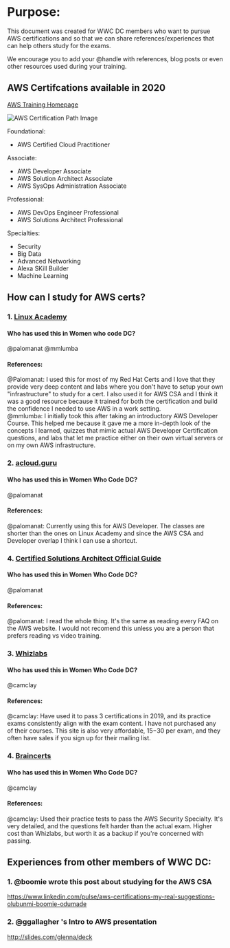 <!-- If you are interested in the AWS study group, please take 1 minute to fill out this survey. https://docs.google.com/forms/d/10c_XkHDrBEWkUNWwvgVGTWpK3VtHbvfHhfP727nFIFk/ -->

# Purpose:
This document was created for WWC DC members who want to pursue AWS certifications and so that we can share references/experiences that can help others study for the exams. 

We encourage you to add your @handle with references, blog posts or even other resources used during your training. 

## AWS Certifcations available in 2020
[AWS Training Homepage](https://aws.amazon.com/training/)

![AWS Certification Path Image](https://imgur.com/L10j0rq.png)

Foundational: 
* AWS Certified Cloud Practitioner

Associate:
* AWS Developer Associate
* AWS Solution Architect Associate
* AWS SysOps Administration Associate

Professional:
* AWS DevOps Engineer Professional
* AWS Solutions Architect Professional

Specialties:
* Security
* Big Data
* Advanced Networking
* Alexa SKill Builder
* Machine Learning
  
## How can I study for AWS certs?
### 1. [Linux Academy](https://linuxacademy.com/)

#### Who has used this in Women who code DC?
@palomanat 
@mmlumba

#### References:
@Palomanat: I used this for most of my Red Hat Certs and I love that they provide very deep content and labs where you don't have to setup your own "infrastructure" to study for a cert. I also used it for AWS CSA and I think it was a good resource because it trained for both the certification and build the confidence I needed to use AWS in a work setting.  
@mmlumba: I initially took this after taking an introductory AWS Developer Course. This helped me because it gave me a more in-depth look of the concepts I learned, quizzes that mimic actual AWS Developer Certification questions, and labs that let me practice either on their own virtual servers or on my own AWS infrastructure.

<!--- ### 2. [Cloud Academy](https://cloudacademy.com/)
#### Who has used this in Women who code DC?

#### References: 

This can be removed, as Cloud Academy has become an enterprise platform
--->

### 2. [acloud.guru](https://acloud.guru/)
#### Who has used this in Women Who Code DC?
@palomanat

#### References:
@palomanat: Currently using this for AWS Developer. The classes are shorter than the ones on Linux Academy and since the AWS CSA and Developer overlap I think I can use a shortcut. 
### 4. [Certified Solutions Architect Official Guide](https://www.amazon.com/Certified-Solutions-Architect-Official-Study/dp/1119138558)
#### Who has used this in Women Who Code DC?
@palomanat
#### References:
@palomanat: I read the whole thing. It's the same as reading every FAQ on the AWS website. I would not recomend this unless you are a person that prefers reading vs video training.

### 3. [Whizlabs](https://whizlabs.com/)
#### Who has used this in Women Who Code DC?
@camclay
#### References:
@camclay: Have used it to pass 3 certifications in 2019, and its practice exams consistently align with the exam content. I have not purchased any of their courses. This site is also very affordable, $15-$30 per exam, and they often have sales if you sign up for their mailing list.

### 4. [Braincerts](https://braincerts.com/)
#### Who has used this in Women Who Code DC?
@camclay
#### References:
@camclay: Used their practice tests to pass the AWS Security Specialty. It's very detailed, and the questions felt harder than the actual exam. Higher cost than Whizlabs, but worth it as a backup if you're concerned with passing.

## Experiences from other members of WWC DC: 
### 1. @boomie wrote this post about studying for the AWS CSA
https://www.linkedin.com/pulse/aws-certifications-my-real-suggestions-olubunmi-boomie-odumade
### 2. @ggallagher 's Intro to AWS presentation 
http://slides.com/glenna/deck
